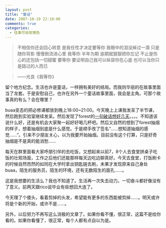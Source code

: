 ```yaml
---
layout: post
title: "童话"
date: 2007-10-10 22:10:06
comments: true
categories:
  - 往事尽染玫瑰色
---
```

> 不相信你还会回心转意
> 是我任性才决定要等你
> 我眼中的泪没掉过一滴
> 只是随你背影
> 慢慢倒流进心里
> 我等你
> 半年为期
> 逾期就狠狠把你忘记
> 不止是伤心的还包括一切甜蜜
> 要等你
> 要证明自己我可以纵容你在心底
> 也可以当你只是路过的人而已

>   ——光良《我等你》
> </p>

留个地方纪念。生活也许是童话，一样拥有美好的结局。而我则华丽的在故事里面当了龙套。于是安慰自己，也许在另外一个童话故事里面，我会是主角。可那个故事真的有么？会在哪里？

buaa变态的把必修课都放到晚上18:00~21:00。今天晚上上课我发呆了半节课，然后跑到实验室继续发呆。然后发现了forest的[一句破话想好几天][sina-49bf98d701000gvz]。。。。不知道该说什么好，还是有机会大家聚一起好好喝几杯吧。然后又自然的想到了forest抽烟的样子，想着抽烟到底是什么感觉。于是顺手改了签名“……想知道抽烟的感觉……”。引来不少朋友关心，以为我要开始抽烟。目前没有这个打算，只是好奇抽烟是不是真的能消愁……

每天在群里面看大家呼朋引伴的去吃饭，又想起来以前7，8个人去食堂拼桌子吃饭的壮观场面，工作之后他们还能那样每天边吃边聊真好。今天去食堂，打饭刷卡的时候自然而然的如同在大学时拿出钥匙链去刷，未果才发现原来自己身处buaa，陌生的服务员，陌生的环境，还有无数陌生的面孔……。

这是我想要的生活么？我也不知道了。生活再一次失去动力。一切奋斗都好像没有了意义。前两天跟rico说毕业有些想回大连了。

今天理了个傻头，看着剪掉的头发，希望能有更多的东西能被剪掉……。明天或许将是个新的开始，或许不是……。

另外，以后努力不再写这么消极的文章了。如果你看不懂，很正常，这篇不是给你看的。如果你看懂了，很正常，每个人都有点自以为是。

 [sina-49bf98d701000gvz]: http://blog.sina.com.cn/s/blog_49bf98d701000gvz.html "一句破话想好几天"